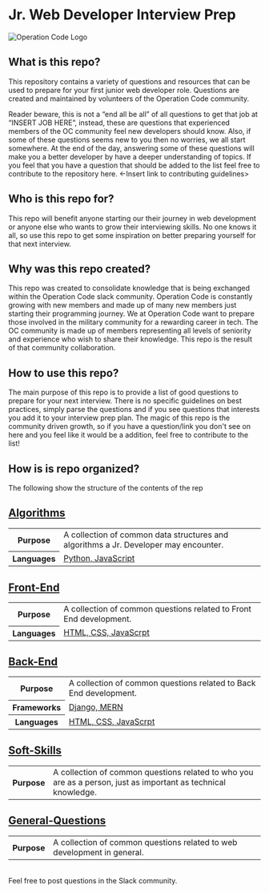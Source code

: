 # Jr. Web Developer Interview Prep


![Operation Code Logo](https://operation-code-assets.s3.us-east-2.amazonaws.com/branding/logos/large-blue-logo.png)

## What is this repo? 
This repository contains a variety of questions and resources that can be used to prepare for your first junior web developer role. Questions are created and maintained by volunteers of the Operation Code community. 

Reader beware, this is not a “end all be all” of all questions to get that job at “INSERT JOB HERE”, instead, these are questions that experienced members of the OC community feel new developers should know. Also, if some of these questions seems new to you then no worries, we all start somewhere. At the end of the day, answering some of these questions will make you a better developer by have a deeper understanding of topics. If you feel that you have a question that should be added to the list feel free to contribute to the repository here. <-Insert link to contributing guidelines>

## Who is this repo for? 
This repo will benefit anyone starting our their journey in web development or anyone else who wants to grow their interviewing skills. No one knows it all, so use this repo to get some inspiration on better preparing yourself for that next interview. 

## Why was this repo created? 
This repo was created to consolidate knowledge that is being exchanged within the Operation Code slack community. Operation Code is constantly growing with new members and made up of many new members just starting their programming journey. We at Operation Code want to prepare those involved in the military community for a rewarding career in tech. The OC community is made up of members representing all levels of seniority and experience who wish to share their knowledge. This repo is the result of that community collaboration. 

## How to use this repo? 
The main purpose of this repo is to provide a list of good questions to prepare for your next interview. There is no specific guidelines on best practices, simply parse the questions and if you see questions that interests you add it to your interview prep plan. The magic of this repo is the community driven growth, so if you have a question/link you don't see on here and you feel like it would be a addition, feel free to contribute to the list!

## How is is repo organized? 
The following show the structure of the contents of the rep

## [Algorithms](Algorithms)
<table>
  <tr>
    <th>Purpose</th>
    <td>A collection of common data structures and algorithms a Jr. Developer may encounter.</td>
  </tr>
  <tr>
    <th>Languages</th>
    <td><a href="https://www.python.org/">Python, JavaScript</a></td>
  </tr>
</table>

## [Front-End](Front-End)
<table>
  <tr>
    <th>Purpose</th>
    <td>A collection of common questions related to Front End development.</td>
  </tr>
  <tr>
    <th>Languages</th>
    <td><a href="#">HTML, CSS, JavaScrpt</a></td>
  </tr>
</table>

## [Back-End](Back-End)
<table>
  <tr>
    <th>Purpose</th>
    <td>A collection of common questions related to Back End development.</td>
  </tr>
  <tr>
    <th>Frameworks</th>
    <td><a href="https://www.djangoproject.com/">Django, MERN</a></td>
  </tr>
  <tr>
    <th>Languages</th>
    <td><a href="#">HTML, CSS, JavaScrpt</a></td>
  </tr>
</table>

## [Soft-Skills](Soft-Skills)
<table>
  <tr>
    <th>Purpose</th>
    <td>A collection of common questions related to who you are as a person, just as important as technical knowledge.</td>
  </tr>
</table>

## [General-Questions](General-Questions)
<table>
  <tr>
    <th>Purpose</th>
    <td>A collection of common questions related to web development in general. </td>
  </tr>
</table>

<br/>
Feel free to post questions in the Slack community. 